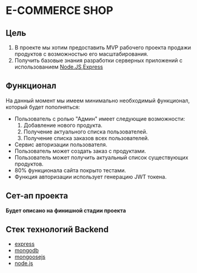 # E-COMMERCE SHOP

## Цель
1. В проекте мы хотим предоставить MVP рабочего проекта продажи продуктов с возможностью его масштабирования.
2. Получить базовые знания разработки серверных приложений с использованием [Node.JS](https://nodejs.org/ru),[Express](https://expressjs.com/)

## Функционал
На данный момент мы имеем минимально необходимый функционал, который будет пополняться:

- Пользователь с ролью "Админ" имеет следующие возможности:
  1. Добавление нового продукта.
  2. Получение актуального списка пользователей.
  3. Получение списка заказов всех пользователей.
- Сервис авторизации пользователя.
- Пользователь может создать заказ с продуктами.
- Пользователь может получить актуальный список существующих продуктов.
- 80% функционала сайта покрыто тестами.
- Функция авторизации использует генерацию JWT токена.

## Сет-ап проекта
**Будет описано на финишной стадии проекта**

## Стек технологий Backend
- [express](https://expressjs.com/)
- [mongodb](https://www.mongodb.com/)
- [mongoosejs](https://mongoosejs.com/)
- [node.js](https://nodejs.org/ru)